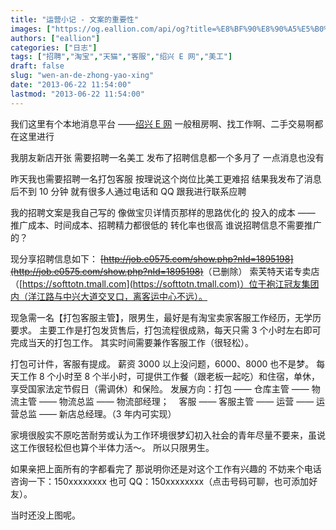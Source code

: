 ```yaml
---
title: "运营小记 - 文案的重要性"
images: ["https://og.eallion.com/api/og?title=%E8%BF%90%E8%90%A5%E5%B0%8F%E8%AE%B0%20-%20%E6%96%87%E6%A1%88%E7%9A%84%E9%87%8D%E8%A6%81%E6%80%A7"]
authors: ["eallion"]
categories: ["日志"]
tags: ["招聘","淘宝","天猫","客服","绍兴 E 网","美工"]
draft: false
slug: "wen-an-de-zhong-yao-xing"
date: "2013-06-22 11:54:00"
lastmod: "2013-06-22 11:54:00"
---
```


我们这里有个本地消息平台 ——[绍兴 E 网](http://www.e0575.com)
一般租房啊、找工作啊、二手交易啊都在这里进行

我朋友新店开张
需要招聘一名美工
发布了招聘信息都一个多月了
一点消息也没有

昨天我也需要招聘一名打包客服
按理说这个岗位比美工更难招
结果我发布了消息后不到 10 分钟
就有很多人通过电话和 QQ 跟我进行联系应聘

我的招聘文案是我自己写的
像做宝贝详情页那样的思路优化的
投入的成本 —— 推广成本、时间成本、招聘精力都很低的
转化率也很高
谁说招聘信息不需要推广的？

现分享招聘信息如下：
<del>[http://job.e0575.com/show.php?nId=1895198](http://job.e0575.com/show.php?nId=1895198)</del>（已删除）
索芙特天诺专卖店（[https://softtotn.tmall.com](https://softtotn.tmall.com)）位于袍江冠友集团内（洋江路与中兴大道交叉口，离客运中心不远）。

现急需一名【打包客服主管】，限男生，最好是有淘宝卖家客服工作经历，无学历要求。
主要工作是打包发货售后，打包流程很成熟，每天只需 3 个小时左右即可完成当天的打包工作。
其实时间需要兼作客服工作（很轻松）。

打包可计件，客服有提成。
薪资 3000 以上没问题，6000、8000 也不是梦。
每天工作 8 个小时至 8 个半小时，可提供工作餐（跟老板一起吃）和住宿，单休，享受国家法定节假日（需调休）和保险。
发展方向：打包 —— 仓库主管 —— 物流主管 —— 物流总监 —— 物流部经理；
&nbsp;&nbsp; 客服 —— 客服主管 —— 运营 —— 运营总监 —— 新店总经理。（3 年内可实现）

家境很殷实不原吃苦耐劳或认为工作环境很梦幻初入社会的青年尽量不要来，虽说这工作很轻松但也算个半体力活～。
所以只限男生。

如果亲把上面所有的字都看完了
那说明你还是对这个工作有兴趣的
不妨来个电话咨询一下：150xxxxxxxx
也可 QQ：150xxxxxxxx（点击号码可聊，也可添加好友）。
<!--more-->
当时还没上图呢。
